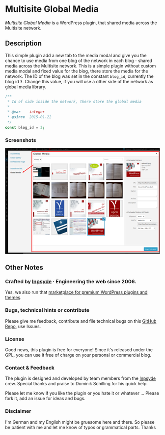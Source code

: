 # Multisite Global Media
_Multisite Global Media_ is a WordPress plugin, that shared media across the Multisite network.

## Description
 This simple plugin add a new tab to the media modal and give you the chance to use media from one blog of the network in each blog - shared media across the Multisite network. This is a simple plugin without custom media modal and fixed value for the blog, there store the media for the network. The ID of the blog was set in the constant `blog_id`, currently the blog id `3`. Change this value, if you will use a other side of the network as global media library.
 
 ```php
 /**
  * Id of side inside the network, there store the global media
  *
  * @var    integer
  * @since  2015-01-22
  */
 const blog_id = 3;
 ```

### Screenshots
 ![Media Modal](./assets/screenshot-1.png)

## Other Notes

### Crafted by [Inpsyde](http://inpsyde.com) &middot; Engineering the web since 2006.
Yes, we also run that [marketplace for premium WordPress plugins and themes](http://marketpress.com).

### Bugs, technical hints or contribute
Please give me feedback, contribute and file technical bugs on this 
[GitHub Repo](https://github.com/bueltge/Multisite-Global-Media/issues), use Issues.

### License
Good news, this plugin is free for everyone! Since it's released under the GPL, 
you can use it free of charge on your personal or commercial blog.

### Contact & Feedback
The plugin is designed and developed by team members from the [Inpsyde](http://inpsyde.com/) crew.
Special thanks and praise to Dominik Schilling for his quick help.

Please let me know if you like the plugin or you hate it or whatever ... 
Please fork it, add an issue for ideas and bugs.

### Disclaimer
I'm German and my English might be gruesome here and there. 
So please be patient with me and let me know of typos or grammatical parts. Thanks